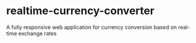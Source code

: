 # realtime-currency-converter
A fully responsive web application for currency conversion based on real-time exchange rates
